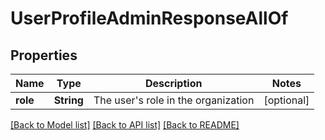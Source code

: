 # UserProfileAdminResponseAllOf

## Properties
Name | Type | Description | Notes
------------ | ------------- | ------------- | -------------
**role** | **String** | The user&#39;s role in the organization | [optional] 

[[Back to Model list]](../README.md#documentation-for-models) [[Back to API list]](../README.md#documentation-for-api-endpoints) [[Back to README]](../README.md)


